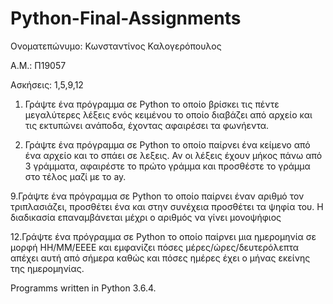 # Python-Final-Assignments

Ονοματεπώνυμο: Κωνσταντίνος Καλογερόπουλος

Α.Μ.: Π19057

Ασκήσεις: 1,5,9,12

1. Γράψτε ένα πρόγραμμα σε Python το οποίο βρίσκει τις πέντε μεγαλύτερες λέξεις ενός κειμένου το οποίο διαβάζει από αρχείο και τις εκτυπώνει ανάποδα, έχοντας αφαιρέσει τα φωνήεντα.

5. Γράψτε ένα πρόγραμμα σε Python το οποίο παίρνει ένα κείμενο από ένα αρχείο και το σπάει σε λεξεις. Αν οι λέξεις έχουν μήκος πάνω από 3 γράμματα, αφαιρέστε το πρώτο γράμμα και προσθέστε το γράμμα στο τέλος μαζί με το ay.

9.Γράψτε ένα πρόγραμμα σε Python το οποίο παίρνει έναν αριθμό τον τριπλασιάζει, προσθέτει ένα και στην συνέχεια προσθέτει τα ψηφία του. Η διαδικασία επαναμβάνεται μέχρι ο αριθμός να γίνει μονοψήφιος

12.Γράψτε ένα πρόγραμμα σε Python το οποίο παίρνει μια ημερομηνία σε μορφή ΗΗ/ΜΜ/ΕΕΕΕ και εμφανίζει πόσες μέρες/ώρες/δευτερόλεπτα απέχει αυτή από σήμερα καθώς και πόσες ημέρες έχει ο μήνας εκείνης της ημερομηνίας.


Programms written in Python 3.6.4.